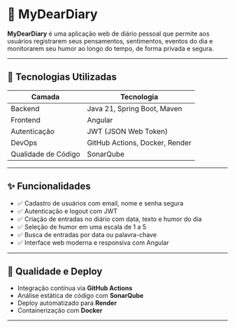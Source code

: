 # 📔 MyDearDiary

**MyDearDiary** é uma aplicação web de diário pessoal que permite aos usuários registrarem seus pensamentos, sentimentos, eventos do dia e monitorarem seu humor ao longo do tempo, de forma privada e segura.

---

## 🚀 Tecnologias Utilizadas

| Camada | Tecnologia |
|--------|------------|
| Backend | Java 21, Spring Boot, Maven |
| Frontend | Angular |
| Autenticação | JWT (JSON Web Token) |
| DevOps | GitHub Actions, Docker, Render |
| Qualidade de Código | SonarQube |

---

## ✨ Funcionalidades

- ✅ Cadastro de usuários com email, nome e senha segura
- ✅ Autenticação e logout com JWT
- ✅ Criação de entradas no diário com data, texto e humor do dia
- ✅ Seleção de humor em uma escala de 1 a 5
- ✅ Busca de entradas por data ou palavra-chave
- ✅ Interface web moderna e responsiva com Angular

---

## 🧪 Qualidade e Deploy

- Integração contínua via **GitHub Actions**
- Análise estática de código com **SonarQube**
- Deploy automatizado para **Render**
- Containerização com **Docker**

---
